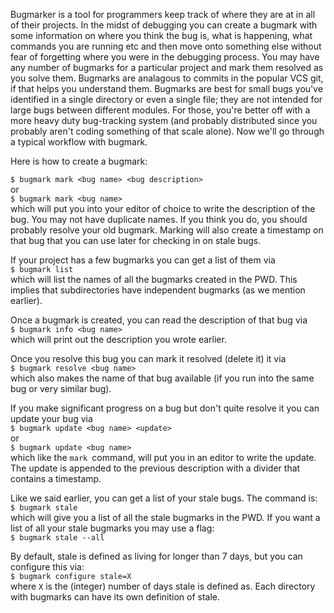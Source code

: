 Bugmarker is a tool for programmers keep track of where they are at in all of
their projects. In the midst of debugging you can create a bugmark with some
information on where you think the bug is, what is happening, what commands you
are running etc and then move onto something else without fear of forgetting
where you were in the debugging process. You may have any number of bugmarks
for a particular project and mark them resolved as you solve them. Bugmarks
are analagous to commits in the popular VCS git, if that helps you understand
them. Bugmarks are best for small bugs you've identified in a single directory
or even a single file; they are not intended for large bugs between different
modules. For those, you're better off with a more heavy duty bug-tracking system
(and probably distributed since you probably aren't coding something of that
scale alone). Now we'll go through a typical workflow with bugmark.

Here is how to create a bugmark:  

`$ bugmark mark <bug name> <bug description>`  
or  
`$ bugmark mark <bug name>`  
which will put you into your editor of choice to write the description of the
bug. You may not have duplicate names. If you think you do, you should probably
resolve your old bugmark. Marking will also create a timestamp on that bug that
you can use later for checking in on stale bugs.  

If your project has a few bugmarks you can get a list of them via  
`$ bugmark list`  
which will list the names of all the bugmarks created in the PWD. This implies
that subdirectories have independent bugmarks (as we mention earlier).  

Once a bugmark is created, you can read the description of that bug via  
`$ bugmark info <bug name>`  
which will print out the description you wrote earlier.  

Once you resolve this bug you can mark it resolved (delete it) it via  
`$ bugmark resolve <bug name>`  
which also makes the name of that bug available (if you run into the same bug
or very similar bug).  

If you make significant progress on a bug but don't quite resolve it you can
update your bug via  
`$ bugmark update <bug name> <update>`  
or  
`$ bugmark update <bug name>`  
which like the `mark `command, will put you in an editor to write the update.
The update is appended to the previous description with a divider that contains
a timestamp.  

Like we said earlier, you can get a list of your stale bugs. The command is:  
`$ bugmark stale`  
which will give you a list of all the stale bugmarks in the PWD. If you want a
list of all your stale bugmarks you may use a flag:  
`$ bugmark stale --all`

By default, stale is defined as living for longer than 7 days, but you can
configure this via:  
`$ bugmark configure stale=X`  
where `X` is the (integer) number of days stale is defined as. Each directory
with bugmarks can have its own definition of stale.  
